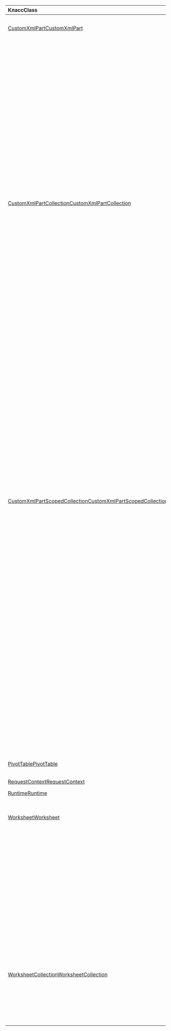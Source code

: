 | <span data-ttu-id="ec92a-101">Класс</span><span class="sxs-lookup"><span data-stu-id="ec92a-101">Class</span></span> | <span data-ttu-id="ec92a-102">Поля</span><span class="sxs-lookup"><span data-stu-id="ec92a-102">Fields</span></span> | <span data-ttu-id="ec92a-103">Описание</span><span class="sxs-lookup"><span data-stu-id="ec92a-103">Description</span></span> |
|:---|:---|:---|
|[<span data-ttu-id="ec92a-104">CustomXmlPart</span><span class="sxs-lookup"><span data-stu-id="ec92a-104">CustomXmlPart</span></span>](/javascript/api/excel/excel.customxmlpart)|[<span data-ttu-id="ec92a-105">delete()</span><span class="sxs-lookup"><span data-stu-id="ec92a-105">delete()</span></span>](/javascript/api/excel/excel.customxmlpart#delete--)|<span data-ttu-id="ec92a-106">Удаляет пользовательскую XML-часть.</span><span class="sxs-lookup"><span data-stu-id="ec92a-106">Deletes the custom XML part.</span></span>|
||[<span data-ttu-id="ec92a-107">Жетксмл ()</span><span class="sxs-lookup"><span data-stu-id="ec92a-107">getXml()</span></span>](/javascript/api/excel/excel.customxmlpart#getxml--)|<span data-ttu-id="ec92a-108">Получает полное содержимое пользовательской XML-части.</span><span class="sxs-lookup"><span data-stu-id="ec92a-108">Gets the custom XML part's full XML content.</span></span>|
||[<span data-ttu-id="ec92a-109">id</span><span class="sxs-lookup"><span data-stu-id="ec92a-109">id</span></span>](/javascript/api/excel/excel.customxmlpart#id)|<span data-ttu-id="ec92a-110">ИДЕНТИФИКАТОР пользовательской XML-части.</span><span class="sxs-lookup"><span data-stu-id="ec92a-110">The custom XML part's ID.</span></span>|
||[<span data-ttu-id="ec92a-111">Пространства</span><span class="sxs-lookup"><span data-stu-id="ec92a-111">namespaceUri</span></span>](/javascript/api/excel/excel.customxmlpart#namespaceuri)|<span data-ttu-id="ec92a-112">URI пространства имен настраиваемой части XML.</span><span class="sxs-lookup"><span data-stu-id="ec92a-112">The custom XML part's namespace URI.</span></span>|
||[<span data-ttu-id="ec92a-113">setXml (XML: строка)</span><span class="sxs-lookup"><span data-stu-id="ec92a-113">setXml(xml: string)</span></span>](/javascript/api/excel/excel.customxmlpart#setxml-xml-)|<span data-ttu-id="ec92a-114">Задает полное содержимое пользовательской XML-части.</span><span class="sxs-lookup"><span data-stu-id="ec92a-114">Sets the custom XML part's full XML content.</span></span>|
|[<span data-ttu-id="ec92a-115">CustomXmlPartCollection</span><span class="sxs-lookup"><span data-stu-id="ec92a-115">CustomXmlPartCollection</span></span>](/javascript/api/excel/excel.customxmlpartcollection)|[<span data-ttu-id="ec92a-116">Add (XML: String)</span><span class="sxs-lookup"><span data-stu-id="ec92a-116">add(xml: string)</span></span>](/javascript/api/excel/excel.customxmlpartcollection#add-xml-)|<span data-ttu-id="ec92a-117">Добавляет новую пользовательскую XML-часть в книгу.</span><span class="sxs-lookup"><span data-stu-id="ec92a-117">Adds a new custom XML part to the workbook.</span></span>|
||[<span data-ttu-id="ec92a-118">getByNamespace (namespaceUri: строка)</span><span class="sxs-lookup"><span data-stu-id="ec92a-118">getByNamespace(namespaceUri: string)</span></span>](/javascript/api/excel/excel.customxmlpartcollection#getbynamespace-namespaceuri-)|<span data-ttu-id="ec92a-119">Получает новую ограниченную коллекцию пользовательских XML-частей, пространства имен которых совпадают с указанным пространством имен.</span><span class="sxs-lookup"><span data-stu-id="ec92a-119">Gets a new scoped collection of custom XML parts whose namespaces match the given namespace.</span></span>|
||[<span data-ttu-id="ec92a-120">getCount()</span><span class="sxs-lookup"><span data-stu-id="ec92a-120">getCount()</span></span>](/javascript/api/excel/excel.customxmlpartcollection#getcount--)|<span data-ttu-id="ec92a-121">Получает количество частей CustomXml в коллекции.</span><span class="sxs-lookup"><span data-stu-id="ec92a-121">Gets the number of CustomXml parts in the collection.</span></span>|
||[<span data-ttu-id="ec92a-122">getItem(id: string)</span><span class="sxs-lookup"><span data-stu-id="ec92a-122">getItem(id: string)</span></span>](/javascript/api/excel/excel.customxmlpartcollection#getitem-id-)|<span data-ttu-id="ec92a-123">Получает пользовательскую XML-часть по идентификатору.</span><span class="sxs-lookup"><span data-stu-id="ec92a-123">Gets a custom XML part based on its ID.</span></span>|
||[<span data-ttu-id="ec92a-124">getItemOrNullObject(id: строка)</span><span class="sxs-lookup"><span data-stu-id="ec92a-124">getItemOrNullObject(id: string)</span></span>](/javascript/api/excel/excel.customxmlpartcollection#getitemornullobject-id-)|<span data-ttu-id="ec92a-125">Получает пользовательскую XML-часть по идентификатору.</span><span class="sxs-lookup"><span data-stu-id="ec92a-125">Gets a custom XML part based on its ID.</span></span>|
||[<span data-ttu-id="ec92a-126">items</span><span class="sxs-lookup"><span data-stu-id="ec92a-126">items</span></span>](/javascript/api/excel/excel.customxmlpartcollection#items)|<span data-ttu-id="ec92a-127">Получает загруженные дочерние элементы в этой коллекции.</span><span class="sxs-lookup"><span data-stu-id="ec92a-127">Gets the loaded child items in this collection.</span></span>|
|[<span data-ttu-id="ec92a-128">CustomXmlPartScopedCollection</span><span class="sxs-lookup"><span data-stu-id="ec92a-128">CustomXmlPartScopedCollection</span></span>](/javascript/api/excel/excel.customxmlpartscopedcollection)|[<span data-ttu-id="ec92a-129">getCount()</span><span class="sxs-lookup"><span data-stu-id="ec92a-129">getCount()</span></span>](/javascript/api/excel/excel.customxmlpartscopedcollection#getcount--)|<span data-ttu-id="ec92a-130">Получает количество частей CustomXML в этой коллекции.</span><span class="sxs-lookup"><span data-stu-id="ec92a-130">Gets the number of CustomXML parts in this collection.</span></span>|
||[<span data-ttu-id="ec92a-131">getItem(id: string)</span><span class="sxs-lookup"><span data-stu-id="ec92a-131">getItem(id: string)</span></span>](/javascript/api/excel/excel.customxmlpartscopedcollection#getitem-id-)|<span data-ttu-id="ec92a-132">Получает пользовательскую XML-часть по идентификатору.</span><span class="sxs-lookup"><span data-stu-id="ec92a-132">Gets a custom XML part based on its ID.</span></span>|
||[<span data-ttu-id="ec92a-133">getItemOrNullObject(id: строка)</span><span class="sxs-lookup"><span data-stu-id="ec92a-133">getItemOrNullObject(id: string)</span></span>](/javascript/api/excel/excel.customxmlpartscopedcollection#getitemornullobject-id-)|<span data-ttu-id="ec92a-134">Получает пользовательскую XML-часть по идентификатору.</span><span class="sxs-lookup"><span data-stu-id="ec92a-134">Gets a custom XML part based on its ID.</span></span>|
||[<span data-ttu-id="ec92a-135">Жетонлитем ()</span><span class="sxs-lookup"><span data-stu-id="ec92a-135">getOnlyItem()</span></span>](/javascript/api/excel/excel.customxmlpartscopedcollection#getonlyitem--)|<span data-ttu-id="ec92a-136">Если коллекция содержит ровно один элемент, этот метод возвращает его.</span><span class="sxs-lookup"><span data-stu-id="ec92a-136">If the collection contains exactly one item, this method returns it.</span></span>|
||[<span data-ttu-id="ec92a-137">Жетонлитеморнуллобжект ()</span><span class="sxs-lookup"><span data-stu-id="ec92a-137">getOnlyItemOrNullObject()</span></span>](/javascript/api/excel/excel.customxmlpartscopedcollection#getonlyitemornullobject--)|<span data-ttu-id="ec92a-138">Если коллекция содержит ровно один элемент, этот метод возвращает его.</span><span class="sxs-lookup"><span data-stu-id="ec92a-138">If the collection contains exactly one item, this method returns it.</span></span>|
||[<span data-ttu-id="ec92a-139">items</span><span class="sxs-lookup"><span data-stu-id="ec92a-139">items</span></span>](/javascript/api/excel/excel.customxmlpartscopedcollection#items)|<span data-ttu-id="ec92a-140">Получает загруженные дочерние элементы в этой коллекции.</span><span class="sxs-lookup"><span data-stu-id="ec92a-140">Gets the loaded child items in this collection.</span></span>|
|[<span data-ttu-id="ec92a-141">PivotTable</span><span class="sxs-lookup"><span data-stu-id="ec92a-141">PivotTable</span></span>](/javascript/api/excel/excel.pivottable)|[<span data-ttu-id="ec92a-142">id</span><span class="sxs-lookup"><span data-stu-id="ec92a-142">id</span></span>](/javascript/api/excel/excel.pivottable#id)|<span data-ttu-id="ec92a-143">Идентификатор сводной таблицы.</span><span class="sxs-lookup"><span data-stu-id="ec92a-143">Id of the PivotTable.</span></span>|
|[<span data-ttu-id="ec92a-144">RequestContext</span><span class="sxs-lookup"><span data-stu-id="ec92a-144">RequestContext</span></span>](/javascript/api/excel/excel.requestcontext)|[<span data-ttu-id="ec92a-145">runtime</span><span class="sxs-lookup"><span data-stu-id="ec92a-145">runtime</span></span>](/javascript/api/excel/excel.requestcontext#runtime)|<span data-ttu-id="ec92a-146">[API Set: ExcelApi 1,5]</span><span class="sxs-lookup"><span data-stu-id="ec92a-146">[Api set: ExcelApi 1.5]</span></span>|
|[<span data-ttu-id="ec92a-147">Runtime</span><span class="sxs-lookup"><span data-stu-id="ec92a-147">Runtime</span></span>](/javascript/api/excel/excel.runtime)||[<span data-ttu-id="ec92a-148">Workbook</span><span class="sxs-lookup"><span data-stu-id="ec92a-148">Workbook</span></span>](/javascript/api/excel/excel.workbook)|[<span data-ttu-id="ec92a-149">customXmlParts</span><span class="sxs-lookup"><span data-stu-id="ec92a-149">customXmlParts</span></span>](/javascript/api/excel/excel.workbook#customxmlparts)|<span data-ttu-id="ec92a-150">Представляет коллекцию настраиваемых XML-частей, которые содержит эта книга.</span><span class="sxs-lookup"><span data-stu-id="ec92a-150">Represents the collection of custom XML parts contained by this workbook.</span></span>|
|[<span data-ttu-id="ec92a-151">Worksheet</span><span class="sxs-lookup"><span data-stu-id="ec92a-151">Worksheet</span></span>](/javascript/api/excel/excel.worksheet)|[<span data-ttu-id="ec92a-152">GetNext (visibleOnly?: Boolean)</span><span class="sxs-lookup"><span data-stu-id="ec92a-152">getNext(visibleOnly?: boolean)</span></span>](/javascript/api/excel/excel.worksheet#getnext-visibleonly-)|<span data-ttu-id="ec92a-153">Получает лист, следующий по отношению к элементу.</span><span class="sxs-lookup"><span data-stu-id="ec92a-153">Gets the worksheet that follows this one.</span></span>|
||[<span data-ttu-id="ec92a-154">getNextOrNullObject (visibleOnly?: Boolean)</span><span class="sxs-lookup"><span data-stu-id="ec92a-154">getNextOrNullObject(visibleOnly?: boolean)</span></span>](/javascript/api/excel/excel.worksheet#getnextornullobject-visibleonly-)|<span data-ttu-id="ec92a-155">Получает лист, следующий по отношению к элементу.</span><span class="sxs-lookup"><span data-stu-id="ec92a-155">Gets the worksheet that follows this one.</span></span>|
||[<span data-ttu-id="ec92a-156">Previous (visibleOnly?: Boolean)</span><span class="sxs-lookup"><span data-stu-id="ec92a-156">getPrevious(visibleOnly?: boolean)</span></span>](/javascript/api/excel/excel.worksheet#getprevious-visibleonly-)|<span data-ttu-id="ec92a-157">Получает лист, который предшествует этому.</span><span class="sxs-lookup"><span data-stu-id="ec92a-157">Gets the worksheet that precedes this one.</span></span>|
||[<span data-ttu-id="ec92a-158">getPreviousOrNullObject (visibleOnly?: Boolean)</span><span class="sxs-lookup"><span data-stu-id="ec92a-158">getPreviousOrNullObject(visibleOnly?: boolean)</span></span>](/javascript/api/excel/excel.worksheet#getpreviousornullobject-visibleonly-)|<span data-ttu-id="ec92a-159">Получает лист, который предшествует этому.</span><span class="sxs-lookup"><span data-stu-id="ec92a-159">Gets the worksheet that precedes this one.</span></span>|
|[<span data-ttu-id="ec92a-160">WorksheetCollection</span><span class="sxs-lookup"><span data-stu-id="ec92a-160">WorksheetCollection</span></span>](/javascript/api/excel/excel.worksheetcollection)|[<span data-ttu-id="ec92a-161">-First (visibleOnly?: Boolean)</span><span class="sxs-lookup"><span data-stu-id="ec92a-161">getFirst(visibleOnly?: boolean)</span></span>](/javascript/api/excel/excel.worksheetcollection#getfirst-visibleonly-)|<span data-ttu-id="ec92a-162">Получает первый лист в коллекции.</span><span class="sxs-lookup"><span data-stu-id="ec92a-162">Gets the first worksheet in the collection.</span></span>|
||[<span data-ttu-id="ec92a-163">-Last (visibleOnly?: Boolean)</span><span class="sxs-lookup"><span data-stu-id="ec92a-163">getLast(visibleOnly?: boolean)</span></span>](/javascript/api/excel/excel.worksheetcollection#getlast-visibleonly-)|<span data-ttu-id="ec92a-164">Получает последний лист в коллекции.</span><span class="sxs-lookup"><span data-stu-id="ec92a-164">Gets the last worksheet in the collection.</span></span>|
